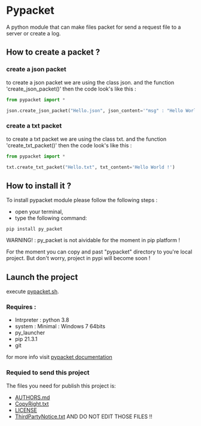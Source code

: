 # Pypacket 

A python module that can make files packet for send a request file to a server or create a log.

## How to create a packet ?

### create a json packet

to create a json packet we are using the class json.
and the function 'create_json_packet()'
then the code look's like this : 

```python
from pypacket import *

json.create_json_packet("Hello.json", json_content='"msg" : "Hello World !"')
```

### create a txt packet

to create a txt packet we are using the class txt.
and the function 'create_txt_packet()'
then the code look's like this : 

```python
from pypacket import *

txt.create_txt_packet("Hello.txt", txt_content='Hello World !')
```
## How to install it ?

To install pypacket module please follow the following steps :
- open your terminal,
- type the following command:
```
pip install py_packet
```
WARNING! : py_packet is not aividable for the moment in pip platform !

For the moment you can copy and past "pypacket" directory to you're local project. But don't worry, project in pypi will become soon !

## Launch the project

execute <a href="pypacket.sh">pypacket.sh</a>.

### Requires :

- Intrpreter : python 3.8
- system : Minimal : Windows 7 64bits
- py_launcher
- pip 21.3.1
- git

for more info visit <a href="https://bit.ly/3CGB08g">pypacket documentation</a>

### Requied to send this project

The files you need for publish this project is:
- <a href="AUTHORS.md">AUTHORS.md</a>
- <a href="CopyRight.txt">CopyRight.txt</a>
- <a href="LICENSE">LICENSE</a>
- <a href="ThirdPartyNotice.txt">ThirdPartyNotice.txt</a>
AND DO NOT EDIT THOSE FILES !!